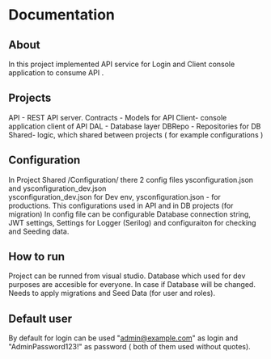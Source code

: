 # Documentation

## About
In this project implemented API service for Login and Client console application to consume API .

## Projects

API - REST API server. 
Contracts - Models for API
Client- console application client of API
DAL - Database layer
DBRepo - Repositories for DB 
Shared- logic, which shared between projects ( for example configurations )


## Configuration
In Project Shared /Configuration/ there 2 config files  ysconfiguration.json and ysconfiguration_dev.json  
ysconfiguration_dev.json for Dev env, ysconfiguration.json - for productions. This configurations used in API and in DB projects (for migration)
In config file can be configurable Database connection string, JWT settings, Settings for Logger (Serilog) and configuraiton for checking and Seeding data.


## How to run
Project can be runned from visual studio. Database which used for dev purposes are accesible for everyone. 
In case if Database will be changed. Needs to apply migrations and Seed Data (for user and roles).

## Default user
By default for login can be used "admin@example.com" as login and "AdminPassword123!" as password ( both of them used without quotes).





